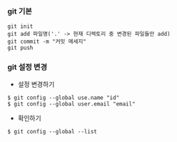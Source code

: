 ### git 기본

`git init` <br />
`git add 파일명('.' -> 현재 디렉토리 중 변경된 파일들만 add)` <br />
`git commit -m "커밋 메세지"` <br />
`git push`

### git 설정 변경

- 설정 변경하기

`$ git config --global use.name "id"` <br />
`$ git config --global user.email "email"`

- 확인하기

`$ git config --global --list`
